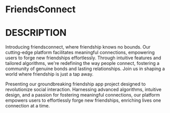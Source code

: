 # FriendsConnect

# DESCRIPTION

Introducing friendsconnect, where friendship knows no bounds. Our cutting-edge platform facilitates meaningful connections, empowering users to forge new friendships effortlessly. Through intuitive features and tailored algorithms, we're redefining the way people connect, fostering a community of genuine bonds and lasting relationships. Join us in shaping a world where friendship is just a tap away.

Presenting our groundbreaking friendship app project designed to revolutionize social interaction. Harnessing advanced algorithms, intuitive design, and a passion for fostering meaningful connections, our platform empowers users to effortlessly forge new friendships, enriching lives one connection at a time.
